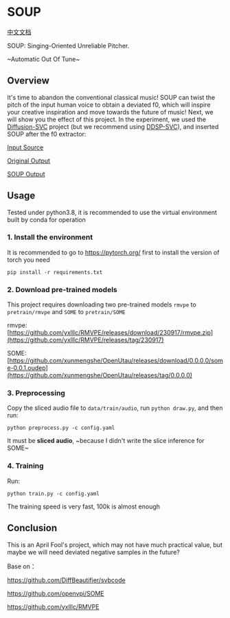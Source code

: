 # SOUP
[中文文档](README_cn.md)

SOUP: Singing-Oriented Unreliable Pitcher.

~Automatic Out Of Tune~

## Overview

It's time to abandon the conventional classical music! SOUP can twist the pitch of the input human voice to obtain a deviated f0, which will inspire your creative inspiration and move towards the future of music!
Next, we will show you the effect of this project. In the experiment, we used the [Diffusion-SVC](https://github.com/CNChTu/Diffusion-SVC) project (but we recommend using [DDSP-SVC](https://github.com/yxlllc/DDSP-SVC)), and inserted SOUP after the f0 extractor:

[Input Source](source/2018000728.wav)

[Original Output](source/test03292215.wav)

[SOUP Output](source/test03292215_SOUP.wav)
## Usage

Tested under python3.8, it is recommended to use the virtual environment built by conda for operation

### 1. Install the environment

It is recommended to go to https://pytorch.org/ first to install the version of torch you need

```
pip install -r requirements.txt
```

### 2. Download pre-trained models

This project requires downloading two pre-trained models `rmvpe` to `pretrain/rmvpe` and `SOME` to `pretrain/SOME`

rmvpe: [https://github.com/yxlllc/RMVPE/releases/download/230917/rmvpe.zip](https://github.com/yxlllc/RMVPE/releases/tag/230917)

SOME: [https://github.com/xunmengshe/OpenUtau/releases/download/0.0.0.0/some-0.0.1.oudep](https://github.com/xunmengshe/OpenUtau/releases/tag/0.0.0.0)

### 3. Preprocessing

Copy the sliced audio file to `data/train/audio`, run `python draw.py`, and then run:
```
python preprocess.py -c config.yaml
```

It must be **sliced audio**, ~because I didn't write the slice inference for SOME~

### 4. Training

Run:

```
python train.py -c config.yaml
```

The training speed is very fast, 100k is almost enough

## Conclusion

This is an April Fool's project, which may not have much practical value, but maybe we will need deviated negative samples in the future?

Base on：

https://github.com/DiffBeautifier/svbcode

https://github.com/openvpi/SOME

https://github.com/yxlllc/RMVPE
